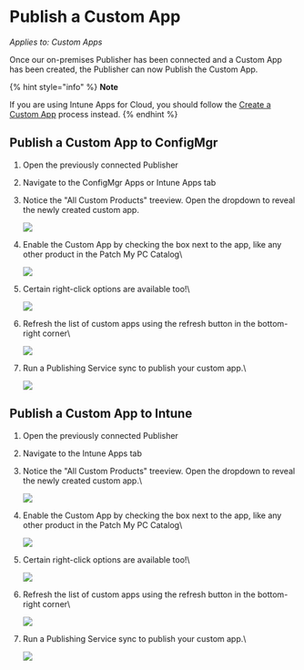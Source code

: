 # Publish a Custom App

_Applies to: Custom Apps_

Once our on-premises Publisher has been connected and a Custom App has been created, the Publisher can now Publish the Custom App.

{% hint style="info" %}
**Note**

If you are using Intune Apps for Cloud, you should follow the [Create a Custom App](create-a-custom-app/) process instead.
{% endhint %}

## Publish a Custom App to ConfigMgr

1. Open the previously connected Publisher
2. Navigate to the ConfigMgr Apps or Intune Apps tab
3.  Notice the "All Custom Products" treeview. Open the dropdown to reveal the newly created custom app.

    ![](<../../.gitbook/assets/12treeview (1).png>)
4.  Enable the Custom App by checking the box next to the app, like any other product in the Patch My PC Catalog\\

    ![](<../../.gitbook/assets/13EnableProduct (1).png>)
5.  Certain right-click options are available too!\\

    ![](<../../.gitbook/assets/14rightclickoptions (1).png>)
6.  Refresh the list of custom apps using the refresh button in the bottom-right corner\\

    ![](<../../.gitbook/assets/15Refresh (1).png>)
7.  Run a Publishing Service sync to publish your custom app.\\

    ![](<../../.gitbook/assets/16ConfigMgrAppCreated (1).png>)

## Publish a Custom App to Intune

1. Open the previously connected Publisher
2. Navigate to the Intune Apps tab
3.  Notice the "All Custom Products" treeview. Open the dropdown to reveal the newly created custom app.\\

    ![](<../../.gitbook/assets/17IntuneApps (1).png>)
4.  Enable the Custom App by checking the box next to the app, like any other product in the Patch My PC Catalog\\

    ![](<../../.gitbook/assets/18SelectApps (1).png>)
5.  Certain right-click options are available too!\\

    ![](<../../.gitbook/assets/09RightCLickOptions (1).png>)
6.  Refresh the list of custom apps using the refresh button in the bottom-right corner\\

    ![](<../../.gitbook/assets/20Refreshbutton (1).png>)
7.  Run a Publishing Service sync to publish your custom app.\\

    ![](<../../.gitbook/assets/21Success (1).png>)

